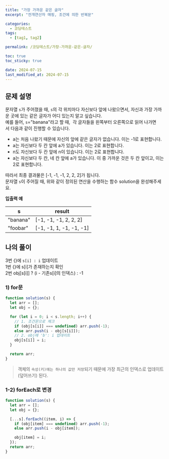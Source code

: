 ```yaml
---
title: "가장 가까운 같은 글자"
excerpt: "전개연산자 매핑, 조건에 의한 반복문"

categories:
  - 코딩테스트
tags:
  - [tag1, tag2]

permalink: /코딩테스트/가장-가까운-같은-글자/

toc: true
toc_sticky: true

date: 2024-07-15
last_modified_at: 2024-07-15
---
```


## 문제 설명

문자열 `s`가 주어졌을 때, `s`의 각 위치마다 자신보다 앞에 나왔으면서, 자신과 가장 가까운 곳에 있는 같은 글자가 어디 있는지 알고 싶습니다.<br>
예를 들어, `s`="banana"라고 할 때,  각 글자들을 왼쪽부터 오른쪽으로 읽어 나가면서 다음과 같이 진행할 수 있습니다.<br>

- a는 처음 나왔기 때문에 자신의 앞에 같은 글자가 없습니다. 이는 -1로 표현합니다.<br>
- a는 자신보다 두 칸 앞에 a가 있습니다. 이는 2로 표현합니다.<br>
- n도 자신보다 두 칸 앞에 n이 있습니다. 이는 2로 표현합니다.<br>
- a는 자신보다 두 칸, 네 칸 앞에 a가 있습니다. 이 중 가까운 것은 두 칸 앞이고, 이는 2로 표현합니다.<br>

따라서 최종 결과물은 [-1, -1, -1, 2, 2, 2]가 됩니다.<br>
문자열 `s`이 주어질 때, 위와 같이 정의된 연산을 수행하는 함수 solution을 완성해주세요.

**입출력 예**

| s        | result                  |
| -------- | ----------------------- |
| "banana" | [-1, -1, -1, 2, 2, 2]   |
| "foobar" | [-1, -1, 1, -1, -1, -1] |

## 나의 풀이

3번 {}에 `s[i] : i` 업데이트<br>
1번 {}에 s[i]가 존재하는지 확인<br>
2번 obj[s[i]] ? (i - 기존s[i]의 인덱스) : -1<br>

### 1) for문

```jsx
function solution(s) {
  let arr = [];
  let obj = {};

  for (let i = 0; i < s.length; i++) {
    // 1. 조건문으로 체크
    if (obj[s[i]] === undefined) arr.push(-1);
    else arr.push(i - obj[s[i]]);
    // 2. obj에 'b': i 업데이트
    obj[s[i]] = i;
  }

  return arr;
}
```

> 객체의 `속성(키)에는 하나의 값만 저장`되기 때문에 가장 최근의 인덱스로 업데이트(덮어쓰기) 된다.

### 1-2) forEach로 변경

```jsx
function solution(s) {
  let arr = [];
  let obj = {};

  [...s].forEach((item, i) => {
    if (obj[item] === undefined) arr.push(-1);
    else arr.push(i - obj[item]);

    obj[item] = i;
  });
  return arr;
}
```

